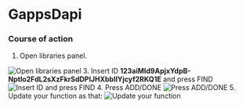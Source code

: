 # GappsDapi
### Course of action

1. Open libraries panel.

![Open libraries panel](https://i.ibb.co/FqWjgjN/1.jpg)
3. Insert ID **123aiMId9ApjxYdpB-Nptlo2FdL2sXzFkrSdDPIJHXbbIIYjcyf2RKQ1E** and press FIND 
![Insert ID and press FIND](https://i.ibb.co/FBbX80F/2.jpg)
4. Press ADD/DONE 
![Press ADD/DONE](https://i.ibb.co/30VTQLt/3.jpg)
5. Update your function as that: 
![Update your function](https://i.ibb.co/2M5jWk4/4.jpg)
